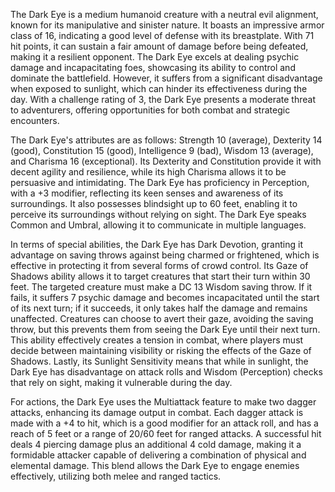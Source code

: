 The Dark Eye is a medium humanoid creature with a neutral evil alignment, known for its manipulative and sinister nature. It boasts an impressive armor class of 16, indicating a good level of defense with its breastplate. With 71 hit points, it can sustain a fair amount of damage before being defeated, making it a resilient opponent. The Dark Eye excels at dealing psychic damage and incapacitating foes, showcasing its ability to control and dominate the battlefield. However, it suffers from a significant disadvantage when exposed to sunlight, which can hinder its effectiveness during the day. With a challenge rating of 3, the Dark Eye presents a moderate threat to adventurers, offering opportunities for both combat and strategic encounters.

The Dark Eye's attributes are as follows: Strength 10 (average), Dexterity 14 (good), Constitution 15 (good), Intelligence 9 (bad), Wisdom 13 (average), and Charisma 16 (exceptional). Its Dexterity and Constitution provide it with decent agility and resilience, while its high Charisma allows it to be persuasive and intimidating. The Dark Eye has proficiency in Perception, with a +3 modifier, reflecting its keen senses and awareness of its surroundings. It also possesses blindsight up to 60 feet, enabling it to perceive its surroundings without relying on sight. The Dark Eye speaks Common and Umbral, allowing it to communicate in multiple languages.

In terms of special abilities, the Dark Eye has Dark Devotion, granting it advantage on saving throws against being charmed or frightened, which is effective in protecting it from several forms of crowd control. Its Gaze of Shadows ability allows it to target creatures that start their turn within 30 feet. The targeted creature must make a DC 13 Wisdom saving throw. If it fails, it suffers 7 psychic damage and becomes incapacitated until the start of its next turn; if it succeeds, it only takes half the damage and remains unaffected. Creatures can choose to avert their gaze, avoiding the saving throw, but this prevents them from seeing the Dark Eye until their next turn. This ability effectively creates a tension in combat, where players must decide between maintaining visibility or risking the effects of the Gaze of Shadows. Lastly, its Sunlight Sensitivity means that while in sunlight, the Dark Eye has disadvantage on attack rolls and Wisdom (Perception) checks that rely on sight, making it vulnerable during the day.

For actions, the Dark Eye uses the Multiattack feature to make two dagger attacks, enhancing its damage output in combat. Each dagger attack is made with a +4 to hit, which is a good modifier for an attack roll, and has a reach of 5 feet or a range of 20/60 feet for ranged attacks. A successful hit deals 4 piercing damage plus an additional 4 cold damage, making it a formidable attacker capable of delivering a combination of physical and elemental damage. This blend allows the Dark Eye to engage enemies effectively, utilizing both melee and ranged tactics.